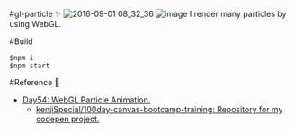 #gl-particle :sparkles:
![2016-09-01 08_32_36](https://cloud.githubusercontent.com/assets/1988660/18149988/bb006842-701e-11e6-920f-b56a976181b3.gif)
![image](https://cloud.githubusercontent.com/assets/1988660/18149904/3f3b3cb4-701e-11e6-9ebb-1024bd9e0fa5.png)
I render many particles by using WebGL.

#Build

```
$npm i
$npm start
```

#Reference :pray:

- [Day54: WebGL Particle Animation.](https://codepen.io/kenjiSpecial/pen/vELOrM/)
  - [kenjiSpecial/100day-canvas-bootcamp-training: Repository for my codepen project.](https://github.com/kenjiSpecial/100day-canvas-bootcamp-training)
